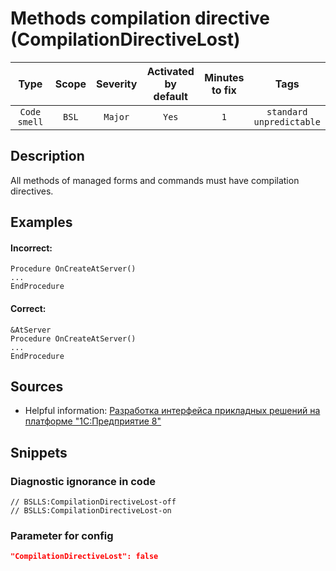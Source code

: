 # Methods compilation directive (CompilationDirectiveLost)

 |     Type     | Scope | Severity | Activated<br>by default | Minutes<br>to fix |                Tags                 |
 |:------------:|:-----:|:--------:|:-----------------------------:|:-----------------------:|:-----------------------------------:|
 | `Code smell` | `BSL` | `Major`  |             `Yes`             |           `1`           | `standard`<br>`unpredictable` | 

<!-- Блоки выше заполняются автоматически, не трогать -->
## Description
All methods of managed forms and commands must have compilation directives.

## Examples

#### Incorrect:
```bsl
Procedure OnCreateAtServer()
...
EndProcedure 
```

#### Correct:
```bsl
&AtServer
Procedure OnCreateAtServer()
...
EndProcedure 
```

## Sources

* Helpful information: [Разработка интерфейса прикладных решений на платформе "1С:Предприятие 8"](https://its.1c.ru/db/pubv8devui#content:189:1)

## Snippets

<!-- Блоки ниже заполняются автоматически, не трогать -->
### Diagnostic ignorance in code

```bsl
// BSLLS:CompilationDirectiveLost-off
// BSLLS:CompilationDirectiveLost-on
```

### Parameter for config

```json
"CompilationDirectiveLost": false
```
